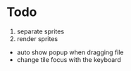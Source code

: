 # Todo

1. separate sprites
2. render sprites

- auto show popup when dragging file
- change tile focus with the keyboard
